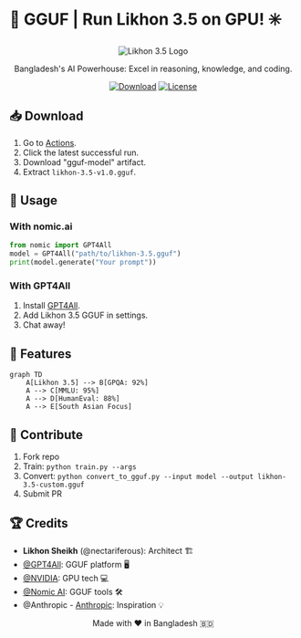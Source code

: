 # 🧠 GGUF | Run Likhon 3.5 on GPU! ✳️

<div align="center">

![Likhon 3.5 Logo](https://via.placeholder.com/150x150.png?text=L3.5)

Bangladesh's AI Powerhouse: Excel in reasoning, knowledge, and coding.

[![Download](https://img.shields.io/badge/Download-GGUF%20Model-blue?style=for-the-badge&logo=github)](https://github.com/nectariferous/likhon-3.5/actions)
[![License](https://img.shields.io/badge/License-MIT-green?style=for-the-badge)](LICENSE)

</div>

## 📥 Download

1. Go to [Actions](https://github.com/nectariferous/likhon-3.5/actions).
2. Click the latest successful run.
3. Download "gguf-model" artifact.
4. Extract `likhon-3.5-v1.0.gguf`.


## 🚀 Usage

### With nomic.ai
```python
from nomic import GPT4All
model = GPT4All("path/to/likhon-3.5.gguf")
print(model.generate("Your prompt"))
```

### With GPT4All
1. Install [GPT4All](https://gpt4all.io).
2. Add Likhon 3.5 GGUF in settings.
3. Chat away!

## 🌟 Features

```mermaid
graph TD
    A[Likhon 3.5] --> B[GPQA: 92%]
    A --> C[MMLU: 95%]
    A --> D[HumanEval: 88%]
    A --> E[South Asian Focus]
```

## 🤝 Contribute

1. Fork repo
2. Train: `python train.py --args`
3. Convert: `python convert_to_gguf.py --input model --output likhon-3.5-custom.gguf`
4. Submit PR

## 🏆 Credits

- **Likhon Sheikh** (@nectariferous): Architect 🏗️
- [@GPT4All](https://gpt4all.io): GGUF platform 🖥️
- [@NVIDIA](https://www.nvidia.com): GPU tech 💻
- [@Nomic AI](https://home.nomic.ai): GGUF tools 🛠️
- @Anthropic - [Anthropic](https://www.anthropic.com): Inspiration 💡

<div align="center">

Made with ❤️ in Bangladesh 🇧🇩

</div>
